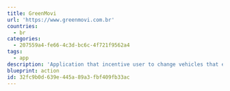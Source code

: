 ```yaml
---
title: GreenMovi
url: 'https://www.greenmovi.com.br'
countries:
  - br
categories:
  - 207559a4-fe66-4c3d-bc6c-4f721f9562a4
tags:
  - app
description: 'Application that incentive user to change vehicles that emit CO2 for another that not do that and generate one crypto coin for this users.'
blueprint: action
id: 32fc9b0d-639e-445a-89a3-fbf409fb33ac
---
```

